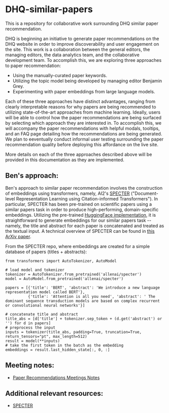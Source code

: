 # DHQ-similar-papers

This is a repository for collaborative work surrounding DHQ similar paper recommendation. 

DHQ is beginning an initiative to generate paper recommendations on the DHQ website in order to improve discoverability and user engagement on the site. This work is a collaboration between the general editors, the managing editors, the data analytics team, and the collaborative development team. To accomplish this, we are exploring three approaches to paper recommendation:

- Using the manually-curated paper keywords.
- Utilizing the topic model being developed by managing editor Benjamin Grey.
- Experimenting with paper embeddings from large language models.

Each of these three approaches have distinct advantages, ranging from clearly interpretable reasons for why papers are being recommended to utilizing state-of-the-art approaches from machine learning. Ideally, users will be able to control how the paper recommendations are being surfaced by selecting which approach they are interested in. To accomplish this, we will accompany the paper recommendations with helpful modals, tooltips, and an FAQ page detailing how the recommendations are being generated. We plan to eeventually conduct informal user testing surrounding the paper recommendation quality before deploying this affordance on the live site.

More details on each of the three approaches described above will be provided in this documentation as they are implemented.

## Ben's approach:
Ben's approach to similar paper recommendation involves the construction of embeddings using transformers, namely, AI2's [SPECTER](https://github.com/allenai/specter) ("Document-level Representation Learning using Citation-informed Transformers"). In particular, SPECTER has been pre-trained on scientific papers using a similar papers task in order to produce high-performing, domain-specific embeddings. Utilizing the pre-trained [HuggingFace implementation](https://huggingface.co/allenai/specter), it is straightforward to generate embeddings for our similar papers task -- namely, the title and abstract for each paper is concatenated and treated as the textual input. A technical overview of SPECTER can be found in [this ArXiv paper](https://arxiv.org/abs/2004.07180).

From the SPECTER repo, where embeddings are created for a simple database of papers (titles + abstracts):
```
from transformers import AutoTokenizer, AutoModel

# load model and tokenizer
tokenizer = AutoTokenizer.from_pretrained('allenai/specter')
model = AutoModel.from_pretrained('allenai/specter')

papers = [{'title': 'BERT', 'abstract': 'We introduce a new language representation model called BERT'},
          {'title': 'Attention is all you need', 'abstract': ' The dominant sequence transduction models are based on complex recurrent or convolutional neural networks'}]

# concatenate title and abstract
title_abs = [d['title'] + tokenizer.sep_token + (d.get('abstract') or '') for d in papers]
# preprocess the input
inputs = tokenizer(title_abs, padding=True, truncation=True, return_tensors="pt", max_length=512)
result = model(**inputs)
# take the first token in the batch as the embedding
embeddings = result.last_hidden_state[:, 0, :]
```

## Meeting notes:
- [Paper Recommendations Meetings Notes](https://drive.google.com/drive/folders/1N3-368_BLbl5exN62npnUPpcPIpS1CWW?usp=sharing)


## Additional relevant resources:
- [SPECTER](https://github.com/allenai/specter)

